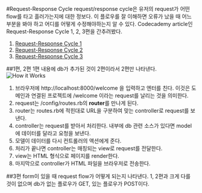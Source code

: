 #Request-Response Cycle
request/response cycle은 유저의 request가 어떤 flow를 타고 흘러가는지에 대한 정보다. 이 플로우를 잘 이해하면 오류가 났을 때 어느 부분을 봐야 하고 어디를 어떻게 수정해야하는지 알 수 있다. Codecademy article인 Request-Response Cycle 1, 2, 3편을 간추려봤다.
1. [Request-Response Cycle 1](https://www.codecademy.com/articles/request-response-cycle-static)
2. [Request-Response Cycle 2](https://www.codecademy.com/articles/request-response-cycle-dynamic)
3. [Request-Response Cycle 3](https://www.codecademy.com/articles/request-response-cycle-forms)

##1편, 2편
1편 내용에 db가 추가된 것이 2편이라서 2편만 나타낸다.
![How it Works](https://s3.amazonaws.com/codecademy-content/projects/3/request-response-cycle-dynamic.svg)
1. 브라우저에 http://localhost:8000/welcome 을 입력하고 엔터를 친다. 이것은 도메인과 연결된 프로젝트에 /welcome 이라는 request를 날리는 것을 의미한다.
2. request는 /config/routes.rb의 **router**를 만나게 된다.
3. router는 routes.rb에 적힌대로 URL을 구분하여 맞는 controller로 request를 보낸다.
4. controller는 request를 받아서 처리한다. 내부에 db 관련 소스가 있다면 model에 데이터를 달라고 요청을 보낸다.
5. 모델이 데이터를 다시 컨트롤러의 액션에게 준다.
6. 처리가 끝나면 controller는 매칭되는 view로 request를 전달한다.
7. view는 HTML 형식으로 페이지를 render한다.
8. 마지막으로 controller가 HTML 파일을 브라우저로 전송한다.

##3편
form이 있을 때 request flow가 어떻게 되는지 나타낸다. 1, 2편과 크게 다를 것이 없으며 db가 없는 플로우가 GET, 있는 플로우가 POST이다.
